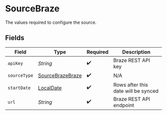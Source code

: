 # SourceBraze

The values required to configure the source.


## Fields

| Field                                                                           | Type                                                                            | Required                                                                        | Description                                                                     |
| ------------------------------------------------------------------------------- | ------------------------------------------------------------------------------- | ------------------------------------------------------------------------------- | ------------------------------------------------------------------------------- |
| `apiKey`                                                                        | *String*                                                                        | :heavy_check_mark:                                                              | Braze REST API key                                                              |
| `sourceType`                                                                    | [SourceBrazeBraze](../../models/shared/SourceBrazeBraze.md)                     | :heavy_check_mark:                                                              | N/A                                                                             |
| `startDate`                                                                     | [LocalDate](https://docs.oracle.com/javase/8/docs/api/java/time/LocalDate.html) | :heavy_check_mark:                                                              | Rows after this date will be synced                                             |
| `url`                                                                           | *String*                                                                        | :heavy_check_mark:                                                              | Braze REST API endpoint                                                         |